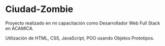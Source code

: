 # Ciudad-Zombie
Proyecto realizado en mi capacitación como Desarrollador Web Full Stack en ACAMICA.

Utilización de HTML, CSS, JavaScript, POO usando Objetos Prototipos.
